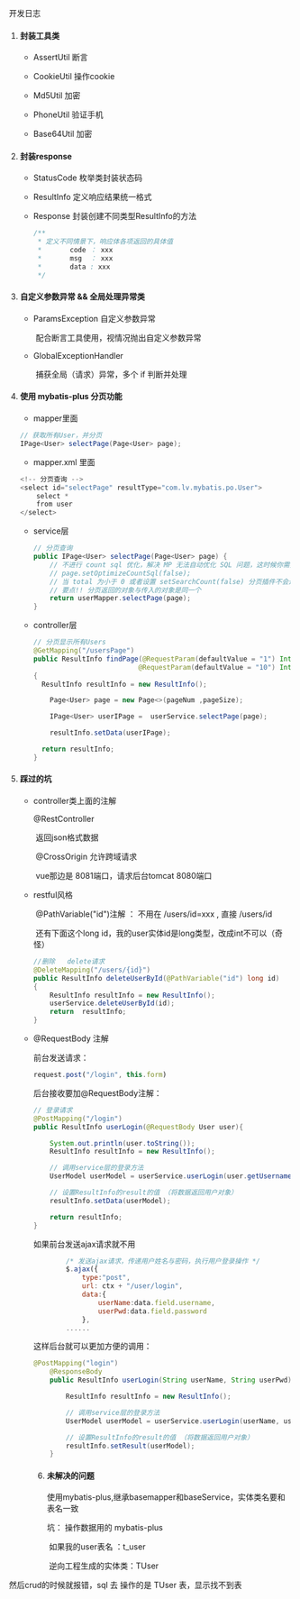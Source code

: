 

​													开发日志

1. #### 封装工具类

   - AssertUtil   断言

   - CookieUtil  操作cookie

   - Md5Util     加密

   - PhoneUtil  验证手机

   - Base64Util  加密

     

2. #### 封装response

   - StatusCode  枚举类封装状态码

   - ResultInfo  定义响应结果统一格式

   - Response  封装创建不同类型ResultInfo的方法

     ```java
     /**
      * 定义不同情景下，响应体各项返回的具体值
      *       code ： xxx
      *       msg  ： xxx
      *       data : xxx
      */
     ```

3. #### 自定义参数异常 && 全局处理异常类

   - ParamsException  自定义参数异常

     ​	配合断言工具使用，视情况抛出自定义参数异常

   - GlobalExceptionHandler

     ​    捕获全局（请求）异常，多个 if 判断并处理

4. #### 使用 mybatis-plus 分页功能

   -  mapper里面

     ```java
     // 获取所有User，并分页
     IPage<User> selectPage(Page<User> page);
     ```

   -  mapper.xml 里面

     ```java
     <!-- 分页查询 -->
     <select id="selectPage" resultType="com.lv.mybatis.po.User">
         select *
         from user
     </select>
     ```

   - service层

     ```java
     // 分页查询
     public IPage<User> selectPage(Page<User> page) {
         // 不进行 count sql 优化，解决 MP 无法自动优化 SQL 问题，这时候你需要自己查询 count 部分
         // page.setOptimizeCountSql(false);
         // 当 total 为小于 0 或者设置 setSearchCount(false) 分页插件不会进行 count 查询
         // 要点!! 分页返回的对象与传入的对象是同一个
         return userMapper.selectPage(page);
     }
     ```

   - controller层

     ```java
     // 分页显示所有Users
     @GetMapping("/usersPage")
     public ResultInfo findPage(@RequestParam(defaultValue = "1") Integer pageNum,
                               @RequestParam(defaultValue = "10") Integer pageSize)
     {
       ResultInfo resultInfo = new ResultInfo();
     
         Page<User> page = new Page<>(pageNum ,pageSize);
     
         IPage<User> userIPage =  userService.selectPage(page);
     
         resultInfo.setData(userIPage);
     
       return resultInfo;
     }
     ```



5. #### 踩过的坑

   - controller类上面的注解

      	@RestController

     ​				返回json格式数据

     ​	 @CrossOrigin  允许跨域请求

     ​				vue那边是 8081端口，请求后台tomcat 8080端口

   - restful风格

     ​		@PathVariable("id")注解 ： 不用在  /users/id=xxx , 直接 /users/id

     ​		 还有下面这个long id，我的user实体id是long类型，改成int不可以（奇怪）

     ```java
     //删除   delete请求
     @DeleteMapping("/users/{id}")
     public ResultInfo deleteUserById(@PathVariable("id") long id)
     {
         ResultInfo resultInfo = new ResultInfo();
         userService.deleteUserById(id);
         return  resultInfo;
     }
     ```

   - @RequestBody 注解

     前台发送请求：

     ```js
     request.post("/login", this.form)
     ```

     后台接收要加@RequestBody注解：

     ```java
     // 登录请求
     @PostMapping("/login")
     public ResultInfo userLogin(@RequestBody User user){
     
         System.out.println(user.toString());
         ResultInfo resultInfo = new ResultInfo();
     
         // 调用service层的登录方法
         UserModel userModel = userService.userLogin(user.getUsername(),user.getPassword());
     
         // 设置ResultInfo的result的值 （将数据返回用户对象）
         resultInfo.setData(userModel);
     
         return resultInfo;
     }
     ```

     如果前台发送ajax请求就不用

     ```js
             /* 发送ajax请求，传递用户姓名与密码，执行用户登录操作 */
             $.ajax({
                 type:"post",
                 url: ctx + "/user/login",
                 data:{
                     userName:data.field.username,
                     userPwd:data.field.password
                 },
             ......
     ```

     这样后台就可以更加方便的调用：

     ```java
     @PostMapping("login")
         @ResponseBody
         public ResultInfo userLogin(String userName, String userPwd) {
     
             ResultInfo resultInfo = new ResultInfo();
     
             // 调用service层的登录方法
             UserModel userModel = userService.userLogin(userName, userPwd);
     
             // 设置ResultInfo的result的值 （将数据返回用户对象）
             resultInfo.setResult(userModel);
         }
     ```

     

     6. #### 未解决的问题

        使用mybatis-plus,继承basemapper和baseService，实体类名要和表名一致

        坑： 操作数据用的 mybatis-plus

        ​         如果我的user表名       ：t_user

        ​		 逆向工程生成的实体类：TUser 

​						然后crud的时候就报错，sql 去 操作的是 TUser 表，显示找不到表
